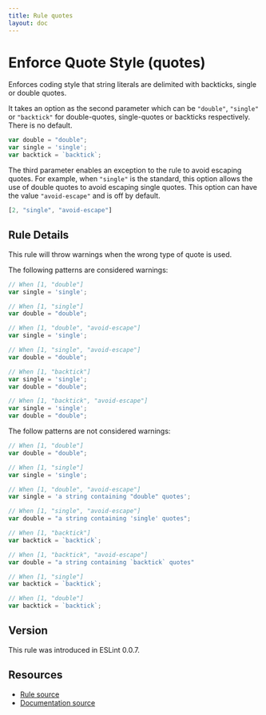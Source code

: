 ```yaml
---
title: Rule quotes
layout: doc
---
```

<!-- Note: No pull requests accepted for this file. See README.md in the root directory for details. -->
# Enforce Quote Style (quotes)

Enforces coding style that string literals are delimited with backticks, single or double quotes.

It takes an option as the second parameter which can be `"double"`, `"single"` or `"backtick"` for double-quotes, single-quotes or backticks respectively. There is no default.

```js
var double = "double";
var single = 'single';
var backtick = `backtick`;
```

The third parameter enables an exception to the rule to avoid escaping quotes. For example, when `"single"` is the standard, this option allows the use of double quotes to avoid escaping single quotes. This option can have the value `"avoid-escape"` and is off by default.

```js
[2, "single", "avoid-escape"]
```

## Rule Details

This rule will throw warnings when the wrong type of quote is used.

The following patterns are considered warnings:

```js
// When [1, "double"]
var single = 'single';

// When [1, "single"]
var double = "double";

// When [1, "double", "avoid-escape"]
var single = 'single';

// When [1, "single", "avoid-escape"]
var double = "double";

// When [1, "backtick"]
var single = 'single';
var double = "double";

// When [1, "backtick", "avoid-escape"]
var single = 'single';
var double = "double";
```

The follow patterns are not considered warnings:

```js
// When [1, "double"]
var double = "double";

// When [1, "single"]
var single = 'single';

// When [1, "double", "avoid-escape"]
var single = 'a string containing "double" quotes';

// When [1, "single", "avoid-escape"]
var double = "a string containing 'single' quotes";

// When [1, "backtick"]
var backtick = `backtick`;

// When [1, "backtick", "avoid-escape"]
var double = "a string containing `backtick` quotes"

// When [1, "single"]
var backtick = `backtick`;

// When [1, "double"]
var backtick = `backtick`;
```

## Version

This rule was introduced in ESLint 0.0.7.

## Resources

* [Rule source](https://github.com/eslint/eslint/tree/master/lib/rules/quotes.js)
* [Documentation source](https://github.com/eslint/eslint/tree/master/docs/rules/quotes.md)
